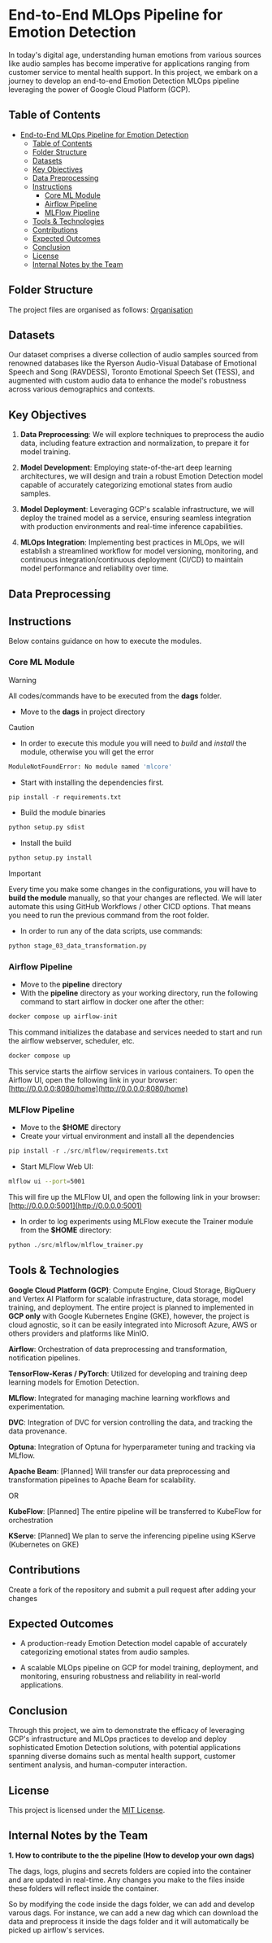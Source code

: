 # End-to-End MLOps Pipeline for Emotion Detection

In today's digital age, understanding human emotions from various sources like audio samples has become imperative for applications ranging from customer service to mental health support. In this project, we embark on a journey to develop an end-to-end Emotion Detection MLOps pipeline leveraging the power of Google Cloud Platform (GCP).


## Table of Contents

- [End-to-End MLOps Pipeline for Emotion Detection](#end-to-end-mlops-pipeline-for-emotion-detection)
  - [Table of Contents](#table-of-contents)
  - [Folder Structure](#folder-structure)
  - [Datasets](#datasets)
  - [Key Objectives](#key-objectives)
  - [Data Preprocessing](#data-preprocessing)
  - [Instructions](#instructions)
    - [Core ML Module](#core-ml-module)
    - [Airflow Pipeline](#airflow-pipeline)
    - [MLFlow Pipeline](#mlflow-pipeline)
  - [Tools \& Technologies](#tools--technologies)
  - [Contributions](#contributions)
  - [Expected Outcomes](#expected-outcomes)
  - [Conclusion](#conclusion)
  - [License](#license)
  - [Internal Notes by the Team](#internal-notes-by-the-team)


## Folder Structure 

The project files are organised as follows:
[Organisation](tree.txt)
  

## Datasets

Our dataset comprises a diverse collection of audio samples sourced from renowned databases like the Ryerson Audio-Visual Database of Emotional Speech and Song (RAVDESS), Toronto Emotional Speech Set (TESS), and augmented with custom audio data to enhance the model's robustness across various demographics and contexts.


## Key Objectives

1. **Data Preprocessing**: We will explore techniques to preprocess the audio data, including feature extraction and normalization, to prepare it for model training.

2. **Model Development**: Employing state-of-the-art deep learning architectures, we will design and train a robust Emotion Detection model capable of accurately categorizing emotional states from audio samples.

3. **Model Deployment**: Leveraging GCP's scalable infrastructure, we will deploy the trained model as a service, ensuring seamless integration with production environments and real-time inference capabilities.

4. **MLOps Integration**: Implementing best practices in MLOps, we will establish a streamlined workflow for model versioning, monitoring, and continuous integration/continuous deployment (CI/CD) to maintain model performance and reliability over time.


## Data Preprocessing



## Instructions

Below contains guidance on how to execute the modules.


### Core ML Module


  > [!WARNING]
  > All codes/commands have to be executed from the **dags** folder.
   - Move to the **dags** in project directory

  > [!CAUTION]
   - In order to execute this module you will need to *build* and *install* the module, otherwise you will get the error
  ```bash
  ModuleNotFoundError: No module named 'mlcore'
  ```

   - Start with installing the dependencies first.

   ```python
   pip install -r requirements.txt
   ```

   - Build the module binaries

   ```python
   python setup.py sdist
   ```

   - Install the build

   ```python
   python setup.py install
   ```

  > [!IMPORTANT]
  Every time you make some changes in the configurations, you will have to **build the module** manually, so that your changes are reflected. We will later automate this using GitHub Workflows / other CICD options.
That means you need to run the previous command from the root folder.


- In order to run any of the data scripts, use commands:
```python
python stage_03_data_transformation.py  
```


### Airflow Pipeline

- Move to the **pipeline** directory
- With the **pipeline** directory as your working directory, run the following command to start airflow in docker one after the other:

```bash
docker compose up airflow-init
```
This command initializes the database and services needed to start and run the airflow webserver, scheduler, etc.

```bash
docker compose up
```
This service starts the airflow services in various containers.
To open the Airflow UI, open the following link in your browser:
[http://0.0.0.0:8080/home](http://0.0.0.0:8080/home)


### MLFlow Pipeline

- Move to the **$HOME** directory
- Create your virtual environment and install all the dependencies

```python
pip install -r ./src/mlflow/requirements.txt
```

- Start MLFlow Web UI:

```bash
mlflow ui --port=5001
```
This will fire up the MLFlow UI, and open the following link in your browser:
[http://0.0.0.0:5001](http://0.0.0.0:5001)

- In order to log experiments using MLFlow execute the Trainer module from the **$HOME** directory:

```python
python ./src/mlflow/mlflow_trainer.py
```

## Tools & Technologies

**Google Cloud Platform (GCP)**: Compute Engine, Cloud Storage, BigQuery and Vertex AI Platform for scalable infrastructure, data storage, model training, and deployment. The entire project is planned to implemented in **GCP only** with Google Kubernetes Engine (GKE), however, the project is cloud agnostic, so it can be easily integrated into Microsoft Azure, AWS or others providers and platforms like MinIO.

**Airflow**: Orchestration of data preprocessing and transformation, notification pipelines.

**TensorFlow-Keras / PyTorch**: Utilized for developing and training deep learning models for Emotion Detection.

**MLflow**: Integrated for managing machine learning workflows and experimentation.

**DVC**: Integration of DVC for version controlling the data, and tracking the data provenance.

**Optuna**: Integration of Optuna for hyperparameter tuning and tracking via MLflow.

**Apache Beam**: [Planned] Will transfer our data preprocessing and transformation pipelines to Apache Beam for scalability.

OR

**KubeFlow**: [Planned] The entire pipeline will be transferred to KubeFlow for orchestration


**KServe**: [Planned] We plan to serve the inferencing pipeline using KServe (Kubernetes on GKE)


## Contributions

Create a fork of the repository and submit a pull request after adding your changes


## Expected Outcomes

- A production-ready Emotion Detection model capable of accurately categorizing emotional states from audio samples.

- A scalable MLOps pipeline on GCP for model training, deployment, and monitoring, ensuring robustness and reliability in real-world applications.


## Conclusion

Through this project, we aim to demonstrate the efficacy of leveraging GCP's infrastructure and MLOps practices to develop and deploy sophisticated Emotion Detection solutions, with potential applications spanning diverse domains such as mental health support, customer sentiment analysis, and human-computer interaction.

## License

This project is licensed under the [MIT License](LICENSE).


## Internal Notes by the Team

**1. How to contribute to the the pipeline (How to develop your own dags)**

The dags, logs, plugins and secrets folders are copied into the container and are updated in real-time. Any changes you make to the files inside these folders will reflect inside the container.

So by modifying the code inside the dags folder, we can add and develop varous dags. For instance, we can add a new dag which can download the data and preprocess it inside the dags folder and it will automatically be picked up airflow's services.

